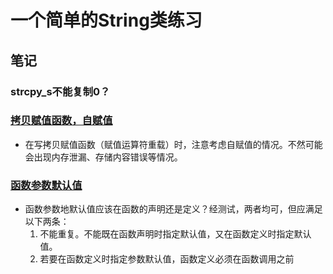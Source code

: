 # 一个简单的String类练习
## 笔记
### strcpy_s不能复制0？
### [拷贝赋值函数，自赋值](https://github.com/WWKy/practice_c_plus_plus/blob/dcd5faa784d2dc62deab8d24f3cc5d66b7d600f1/string/string/String.h#L42)
 - 在写拷贝赋值函数（赋值运算符重载）时，注意考虑自赋值的情况。不然可能会出现内存泄漏、存储内容错误等情况。
### [函数参数默认值](https://github.com/WWKy/practice_c_plus_plus/blob/c66aa49dc50667b5a6e78c4ae6c48903e9193002/string/string/String.h#L16)
 - 函数参数地默认值应该在函数的声明还是定义？经测试，两者均可，但应满足以下两条：
     1. 不能重复。不能既在函数声明时指定默认值，又在函数定义时指定默认值。
     2. 若要在函数定义时指定参数默认值，函数定义必须在函数调用之前

